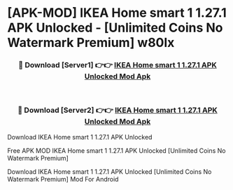 # [APK-MOD] IKEA Home smart 1 1.27.1 APK Unlocked - [Unlimited Coins No Watermark Premium] w80lx



<div align="center">
<h3>🔴 Download [Server1] 👉👉 <a href="https://momento.my/?title=IKEA_Home_smart_1_1.27.1_APK_Unlocked">IKEA Home smart 1 1.27.1 APK Unlocked Mod Apk</a></h3><br>

<h3>🔴 Download [Server2] 👉👉 <a href="https://momento.my/?title=IKEA_Home_smart_1_1.27.1_APK_Unlocked">IKEA Home smart 1 1.27.1 APK Unlocked Mod Apk</a></h3>
</div>



Download IKEA Home smart 1 1.27.1 APK Unlocked 

Free APK MOD IKEA Home smart 1 1.27.1 APK Unlocked [Unlimited Coins No Watermark Premium]

Download IKEA Home smart 1 1.27.1 APK Unlocked [Unlimited Coins No Watermark Premium] Mod For Android
